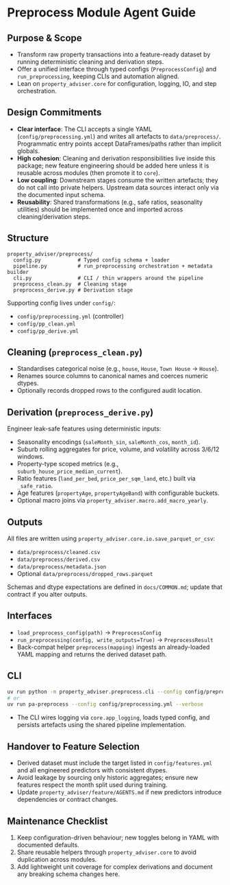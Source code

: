 # Preprocess Module Agent Guide

## Purpose & Scope
- Transform raw property transactions into a feature-ready dataset by running deterministic cleaning and derivation steps.
- Offer a unified interface through typed configs (`PreprocessConfig`) and `run_preprocessing`, keeping CLIs and automation aligned.
- Lean on `property_adviser.core` for configuration, logging, IO, and step orchestration.

## Design Commitments
- **Clear interface**: The CLI accepts a single YAML (`config/preprocessing.yml`) and writes all artefacts to `data/preprocess/`. Programmatic entry points accept DataFrames/paths rather than implicit globals.
- **High cohesion**: Cleaning and derivation responsibilities live inside this package; new feature engineering should be added here unless it is reusable across modules (then promote it to `core`).
- **Low coupling**: Downstream stages consume the written artefacts; they do not call into private helpers. Upstream data sources interact only via the documented input schema.
- **Reusability**: Shared transformations (e.g., safe ratios, seasonality utilities) should be implemented once and imported across cleaning/derivation steps.

## Structure
```
property_adviser/preprocess/
  config.py            # Typed config schema + loader
  pipeline.py          # run_preprocessing orchestration + metadata builder
  cli.py               # CLI / thin wrappers around the pipeline
  preprocess_clean.py  # Cleaning stage
  preprocess_derive.py # Derivation stage
```
Supporting config lives under `config/`:
- `config/preprocessing.yml` (controller)
- `config/pp_clean.yml`
- `config/pp_derive.yml`

## Cleaning (`preprocess_clean.py`)
- Standardises categorical noise (e.g., `house`, `House`, `Town House` → `House`).
- Renames source columns to canonical names and coerces numeric dtypes.
- Optionally records dropped rows to the configured audit location.

## Derivation (`preprocess_derive.py`)
Engineer leak-safe features using deterministic inputs:
- Seasonality encodings (`saleMonth_sin`, `saleMonth_cos`, `month_id`).
- Suburb rolling aggregates for price, volume, and volatility across 3/6/12 windows.
- Property-type scoped metrics (e.g., `suburb_house_price_median_current`).
- Ratio features (`land_per_bed`, `price_per_sqm_land`, etc.) built via `_safe_ratio`.
- Age features (`propertyAge`, `propertyAgeBand`) with configurable buckets.
- Optional macro joins via `property_adviser.macro.add_macro_yearly`.

## Outputs
All files are written using `property_adviser.core.io.save_parquet_or_csv`:
- `data/preprocess/cleaned.csv`
- `data/preprocess/derived.csv`
- `data/preprocess/metadata.json`
- Optional `data/preprocess/dropped_rows.parquet`

Schemas and dtype expectations are defined in `docs/COMMON.md`; update that contract if you alter outputs.

## Interfaces
- `load_preprocess_config(path)` → `PreprocessConfig`
- `run_preprocessing(config, write_outputs=True)` → `PreprocessResult`
- Back-compat helper `preprocess(mapping)` ingests an already-loaded YAML mapping and returns the derived dataset path.

## CLI
```bash
uv run python -m property_adviser.preprocess.cli --config config/preprocessing.yml --verbose
# or
uv run pa-preprocess --config config/preprocessing.yml --verbose
```
- The CLI wires logging via `core.app_logging`, loads typed config, and persists artefacts using the shared pipeline implementation.

## Handover to Feature Selection
- Derived dataset must include the target listed in `config/features.yml` and all engineered predictors with consistent dtypes.
- Avoid leakage by sourcing only historic aggregates; ensure new features respect the month split used during training.
- Update `property_adviser/feature/AGENTS.md` if new predictors introduce dependencies or contract changes.

## Maintenance Checklist
1. Keep configuration-driven behaviour; new toggles belong in YAML with documented defaults.
2. Share reusable helpers through `property_adviser.core` to avoid duplication across modules.
3. Add lightweight unit coverage for complex derivations and document any breaking schema changes here.
